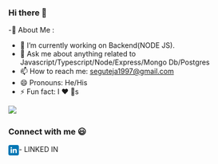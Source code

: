 ### Hi there 👋
-💫  About Me :
- 🔭 I’m currently working on Backend(NODE JS).
- 💬 Ask me about anything related to Javascript/Typescript/Node/Express/Mongo Db/Postgres
- 📫 How to reach me: seguteja1997@gmail.com
- 😄 Pronouns: He/His
- ⚡ Fun fact: I ❤️ 🐶s


![](https://komarev.com/ghpvc/?username=tejasvss&color=green&style=for-the-badge&label=TOTAL+VISITORS+COUNT)

### Connect with me :smiley:

<a href="https://www.linkedin.com/in/teja-segu-26472717a/">
  <img align="left" alt="Vedant Jajoo Linkdin" width="21px" src="https://raw.githubusercontent.com/edent/SuperTinyIcons/099dc12b59179d07d534069bc8551718f786d91a/images/svg/linkedin.svg" />
</a>
- LINKED IN







